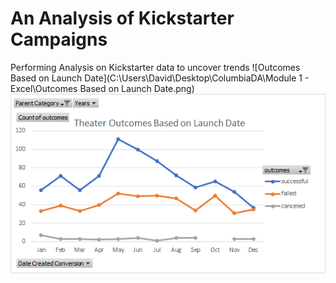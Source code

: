 # An Analysis of Kickstarter Campaigns
Performing Analysis on Kickstarter data to uncover trends
![Outcomes Based on Launch Date](C:\Users\David\Desktop\ColumbiaDA\Module 1 - Excel\Outcomes Based on Launch Date.png)
![Parent Category Outcomes](/Resources/Theater_Outcomes_vs_Launch.png)

